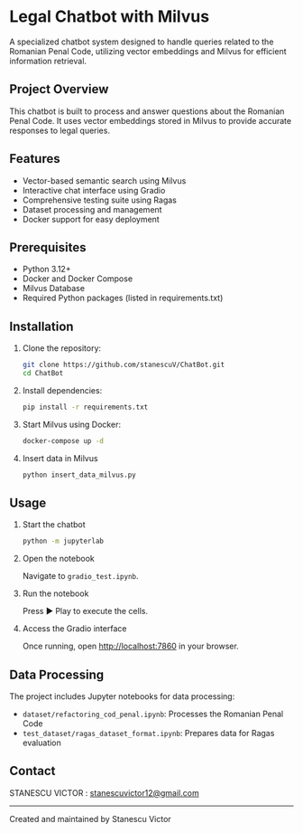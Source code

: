 # Legal Chatbot with Milvus

A specialized chatbot system designed to handle queries related to the Romanian
Penal Code, utilizing vector embeddings and Milvus for efficient information
retrieval.

## Project Overview

This chatbot is built to process and answer questions about the Romanian Penal
Code. It uses vector embeddings stored in Milvus to provide accurate responses
to legal queries.

## Features

- Vector-based semantic search using Milvus
- Interactive chat interface using Gradio
- Comprehensive testing suite using Ragas
- Dataset processing and management
- Docker support for easy deployment

## Prerequisites

- Python 3.12+
- Docker and Docker Compose
- Milvus Database
- Required Python packages (listed in requirements.txt)

## Installation

1. Clone the repository:

   ```bash
   git clone https://github.com/stanescuV/ChatBot.git
   cd ChatBot
   ```

2. Install dependencies:

   ```bash
   pip install -r requirements.txt
   ```

3. Start Milvus using Docker:

   ```bash
   docker-compose up -d
   ```

4. Insert data in Milvus
   ```bash
   python insert_data_milvus.py
   ```

## Usage

1. Start the chatbot

   ```bash
   python -m jupyterlab
   ```

2. Open the notebook

   Navigate to `gradio_test.ipynb`.

3. Run the notebook

   Press ▶️ Play to execute the cells.

4. Access the Gradio interface

   Once running, open [http://localhost:7860](http://localhost:7860) in your
   browser.

## Data Processing

The project includes Jupyter notebooks for data processing:

- `dataset/refactoring_cod_penal.ipynb`: Processes the Romanian Penal Code
- `test_dataset/ragas_dataset_format.ipynb`: Prepares data for Ragas evaluation

## Contact

STANESCU VICTOR : stanescuvictor12@gmail.com

---

Created and maintained by Stanescu Victor
